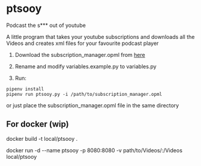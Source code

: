 # ptsooy
Podcast the s\*\*\* out of youtube

A little program that takes your youtube subscriptions and downloads all the Videos and creates xml files for your favourite podcast player

1. Download the subscription_manager.opml from [here](https://www.youtube.com/subscription_manager)

1. Rename and modify variables.example.py to variables.py

1. Run:
  ```
  pipenv install
  pipenv run ptsooy.py -i /path/to/subscription_manager.opml
  ```
  or just place the subscription_manager.opml file in the same directory


## For docker (wip)
docker build -t local/ptsooy .

docker run -d --name ptsooy -p 8080:8080 -v path/to/Videos/:/Videos local/ptsooy
